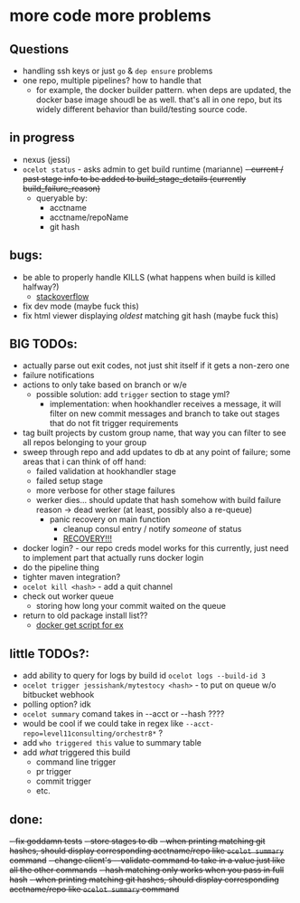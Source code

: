 # more code more problems

## Questions
- handling ssh keys or just  `go` & `dep ensure` problems 
- one repo, multiple pipelines? how to handle that 
    - for example, the docker builder pattern. when deps are updated, the docker base image shoudl be as well. that's all in one repo, but its widely different behavior than build/testing source code.

## in progress
- nexus (jessi)
- `ocelot status` - asks admin to get build runtime (marianne) 
    ~~- current / past stage info to be added to build_stage_details (currently build_failure_reason)~~
    - queryable by:
        - acctname 
        - acctname/repoName
        - git hash
    
## bugs: 
- be able to properly handle KILLS (what happens when build is killed halfway?)
    - [stackoverflow](https://stackoverflow.com/questions/11268943/is-it-possible-to-capture-a-ctrlc-signal-and-run-a-cleanup-function-in-a-defe)
- fix dev mode (maybe fuck this)
- fix html viewer displaying *oldest* matching git hash (maybe fuck this)     

## BIG TODOs:
- actually parse out exit codes, not just shit itself if it gets a non-zero one
- failure notifications
- actions to only take based on branch or w/e 
    - possible solution: add `trigger` section to stage yml?
        - implementation: when hookhandler receives a message, it will filter on new commit messages and branch to take out stages that do not fit trigger requirements
- tag built projects by custom group name, that way you can filter to see all repos belonging to your group
- sweep through repo and add updates to db at any point of failure; some areas that i can think of off hand:
    - failed validation at hookhandler stage 
    - failed setup stage
    - more verbose for other stage failures
    - werker dies... should update that hash somehow with build failure reason -> dead werker (at least, possibly also a re-queue)
         - panic recovery on main function 
            - cleanup consul entry / notify _someone_ of status 
            - [RECOVERY!!!](https://blog.golang.org/defer-panic-and-recover)
- docker login? - our repo creds model works for this currently, just need to implement part that actually runs docker login
- do the pipeline thing
- tighter maven integration?
- `ocelot kill <hash>` - add a quit channel
- check out worker queue
	- storing how long your commit waited on the queue 
- return to old package install list??
    - [docker get script for ex](https://get.docker.com/)    

    
## little TODOs?: 
- add ability to query for logs by build id `ocelot logs --build-id 3`
- `ocelot trigger jessishank/mytestocy <hash>` - to put on queue w/o bitbucket webhook         
- polling option? idk
- `ocelot summary` comand takes in --acct or --hash ????
- would be cool if we could take in regex like `--acct-repo=level11consulting/orchestr8*` ?  
- add `who triggered this` value to summary table
- add *what* triggered this build
	- command line trigger
	- pr trigger
	- commit trigger
	- etc. 

## done:
~~- fix goddamn tests~~ 
~~- store stages to db~~
~~- when printing matching git hashes, should display corresponding acctname/repo like `ocelot summary` command~~
~~- change client's --validate command to take in a value just like all the other commands~~
~~- hash matching only works when you pass in full hash~~
    ~~- when printing matching git hashes, should display corresponding acctname/repo like `ocelot summary` command~~
